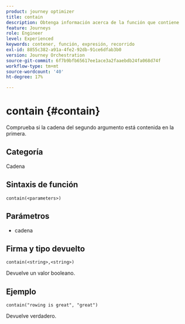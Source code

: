 ```yaml
---
product: journey optimizer
title: contain
description: Obtenga información acerca de la función que contiene
feature: Journeys
role: Engineer
level: Experienced
keywords: contener, función, expresión, recorrido
exl-id: 8855c382-a91a-4fe2-92db-91ce6dfab3b0
version: Journey Orchestration
source-git-commit: 6f7b9bfb65617ee1ace3a2faaebdb24fa068d74f
workflow-type: tm+mt
source-wordcount: '40'
ht-degree: 17%

---
```


# contain {#contain}

Comprueba si la cadena del segundo argumento está contenida en la primera.

## Categoría

Cadena

## Sintaxis de función

`contain(<parameters>)`

## Parámetros

* cadena

## Firma y tipo devuelto

`contain(<string>,<string>)`

Devuelve un valor booleano.

## Ejemplo

`contain("rowing is great", "great")`

Devuelve verdadero.
